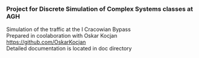 ### Project for Discrete Simulation of Complex Systems classes at AGH
Simulation of the traffic at the I Cracowian Bypass<br/>
Prepared in coolaboration with Oskar Kocjan https://github.com/OskarKocjan <br/>
Detailed documentation is located in doc directory
